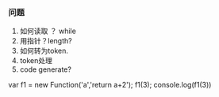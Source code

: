 ### 问题
1. 如何读取 ？ while
2. 用指针？length?
3. 如何转为token.
4. token处理
5. code generate?

var f1 = new Function('a','return a+2');
f1(3);
console.log(f1(3))